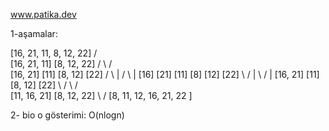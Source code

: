 www.patika.dev

1-aşamalar:


[16, 21, 11, 8, 12, 22]
        /             \
  [16, 21, 11]     [8, 12, 22]
      /   \           /   \
  [16, 21] [11]   [8, 12] [22]
    /  \     |      /  \    |
 [16] [21]  [11]  [8] [12] [22]
   \    /    |     \   /    |
  [16, 21]  [11]  [8, 12]  [22]
     \       /       \      /    
   [11, 16, 21]    [8, 12, 22]
         \             /
      [8, 11, 12, 16, 21, 22 ]
      
      
2- bio o gösterimi:
     O(nlogn)
